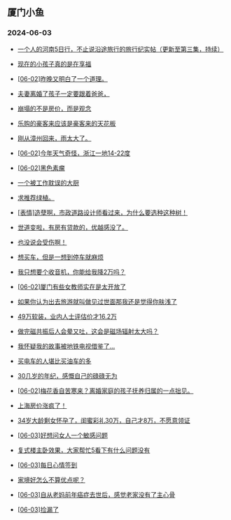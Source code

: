 ## 厦门小鱼 
### 2024-06-03

+ [一个人的河南5日行，不止说沿途旅行的旅行纪实帖（更新至第三集，持续）](http://bbs.xmfish.com/read-htm-tid-18199053.html)

+ [现在的小孩子真的是在享福](http://bbs.xmfish.com/read-htm-tid-18199125.html)

+ [[06-02]昨晚又明白了一个道理。](http://bbs.xmfish.com/read-htm-tid-18199122.html)

+ [夫妻离婚了孩子一定要跟着爸爸，](http://bbs.xmfish.com/read-htm-tid-18199213.html)

+ [崩塌的不是房价，而是观念](http://bbs.xmfish.com/read-htm-tid-18199221.html)

+ [乐购的豪客来应该是豪客来的天花板](http://bbs.xmfish.com/read-htm-tid-18199227.html)

+ [刚从漳州回来，雨太大了。](http://bbs.xmfish.com/read-htm-tid-18199160.html)

+ [[06-02]今年天气奇怪，浙江一地14-22度](http://bbs.xmfish.com/read-htm-tid-18199086.html)

+ [[06-02]黑色素瘤](http://bbs.xmfish.com/read-htm-tid-18199089.html)

+ [一个被工作耽误的大厨](http://bbs.xmfish.com/read-htm-tid-18199222.html)

+ [求推荐绿植。](http://bbs.xmfish.com/read-htm-tid-18199082.html)

+ [[表情]造孽啊，市政道路设计师看过来，为什么要选种这种树！](http://bbs.xmfish.com/read-htm-tid-18199321.html)

+ [世道变啦，有房有贷款的，优越感没了。](http://bbs.xmfish.com/read-htm-tid-18199173.html)

+ [也没说会受伤啊！](http://bbs.xmfish.com/read-htm-tid-18199333.html)

+ [想买车，但是一想到停车就麻烦](http://bbs.xmfish.com/read-htm-tid-18199383.html)

+ [我只想要个收音机，你能给我降2万吗？](http://bbs.xmfish.com/read-htm-tid-18199264.html)

+ [[06-02]厦门有些女教师实在是太开放了](http://bbs.xmfish.com/read-htm-tid-18199415.html)

+ [如果你认为出去旅游就叫做见过世面那我还是觉得你肤浅了](http://bbs.xmfish.com/read-htm-tid-18199338.html)

+ [49万软装，业内人士评估价才16.2万](http://bbs.xmfish.com/read-htm-tid-18199426.html)

+ [做完磁共振后人会晕又吐，这会是磁场辐射太大吗？](http://bbs.xmfish.com/read-htm-tid-18199263.html)

+ [我怀疑我的故事被地铁电视借鉴了…](http://bbs.xmfish.com/read-htm-tid-18199432.html)

+ [买电车的人堪比买油车的多](http://bbs.xmfish.com/read-htm-tid-18199377.html)

+ [30几岁的年纪，感慨自己的碌碌无为](http://bbs.xmfish.com/read-htm-tid-18199483.html)

+ [[06-02]梅花香自苦寒来？离婚家庭的孩子抚养归属的一点拙见。](http://bbs.xmfish.com/read-htm-tid-18199379.html)

+ [上海房价涨疯了！](http://bbs.xmfish.com/read-htm-tid-18199644.html)

+ [34岁大龄剩女怀孕了，闺蜜彩礼30万，自己才8万，不愿意领证](http://bbs.xmfish.com/read-htm-tid-18199352.html)

+ [[06-03]好想问女人一个敏感问题](http://bbs.xmfish.com/read-htm-tid-18199711.html)

+ [复式楼主卧效果，大家帮忙5看下有什么问题没有](http://bbs.xmfish.com/read-htm-tid-18199456.html)

+ [[06-03]每日心情签到](http://bbs.xmfish.com/read-htm-tid-18199455.html)

+ [家境好怎么不算优点呢？](http://bbs.xmfish.com/read-htm-tid-18199705.html)

+ [[06-03]自从老妈前年癌症去世后，感觉老家没有了主心骨](http://bbs.xmfish.com/read-htm-tid-18199645.html)

+ [[06-03]捡漏了](http://bbs.xmfish.com/read-htm-tid-18199510.html)

